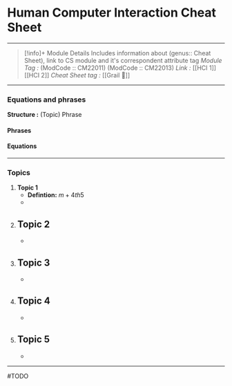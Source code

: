 # Human Computer Interaction Cheat Sheet
---
> [!info]+ Module Details
> Includes information about (genus:: Cheat Sheet), link to CS module and it's correspondent attribute tag 
> *Module Tag :* (ModCode :: CM22011) (ModCode :: CM22013) 
> *Link :* [[HCI 1]] [[HCI 2]]
> *Cheat Sheet tag :* [[Grail 🩷]]

---
### Equations and phrases
**Structure :** (Topic) Phrase
#### Phrases

#### Equations

---
### Topics
1. **Topic 1**
    - **Defintion:** $m+4th5$
    - 
2. **Topic 2**
    - 
    - 
3. **Topic 3**
    - 
    - 
4. **Topic 4**
    - 
    - 
5. **Topic 5**
    - 
    - 

---
#TODO 